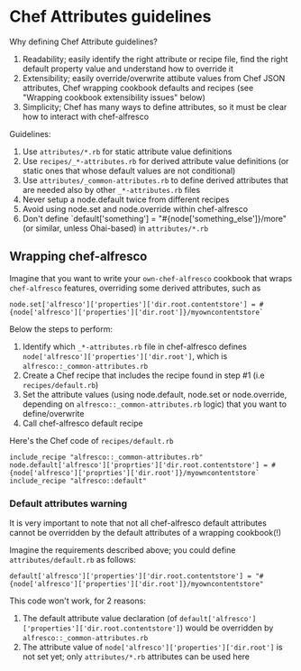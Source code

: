 # Chef Attributes guidelines

Why defining Chef Attribute guidelines?

1. Readability; easily identify the right attribute or recipe file, find the right default property value and understand how to override it
2. Extensibility; easily override/overwrite attibute values from Chef JSON attributes, Chef wrapping cookbook defaults and recipes (see "Wrapping cookbook extensibility issues" below)
3. Simplicity; Chef has many ways to define attributes, so it must be clear how to interact with chef-alfresco

Guidelines:

1. Use `attributes/*.rb` for static attribute value definitions
2. Use `recipes/_*-attributes.rb` for derived attribute value definitions (or static ones that whose default values are not conditional)
3. Use `attributes/_common-attributes.rb` to define derived attributes that are needed also by other `_*-attributes.rb` files
4. Never setup a node.default twice from different recipes
5. Avoid using node.set and node.override within chef-alfresco
6. Don't define `default['something'] = "#{node['something_else']}/more" (or similar, unless Ohai-based) in ```attributes/*.rb```

## Wrapping chef-alfresco

Imagine that you want to write your `own-chef-alfresco` cookbook that wraps `chef-alfresco` features, overriding some derived attributes, such as
```
node.set['alfresco']['properties']['dir.root.contentstore'] = #{node['alfresco']['properties']['dir.root']}/myowncontentstore`
```

Below the steps to perform:

1. Identify which `_*-attributes.rb` file in chef-alfresco defines `node['alfresco']['properties']['dir.root']`, which is `alfresco::_common-attributes.rb`
2. Create a Chef recipe that includes the recipe found in step #1 (i.e `recipes/default.rb`)
3. Set the attribute values (using node.default, node.set or node.override, depending on `alfresco::_common-attributes.rb` logic) that you want to define/overwrite
4. Call chef-alfresco default recipe

Here's the Chef code of `recipes/default.rb`
```
include_recipe "alfresco::_common-attributes.rb"
node.default['alfresco']['proprties']['dir.root.contentstore'] = #{node['alfresco']['proprties']['dir.root']}/myowncontentstore`
include_recipe "alfresco::default"
```

### Default attributes warning

It is very important to note that not all chef-alfresco default attributes cannot be overridden by the default attributes of a wrapping cookbook(!)

Imagine the requirements described above; you could define `attributes/default.rb` as follows:
```
default['alfresco']['properties']['dir.root.contentstore'] = "#{node['alfresco']['properties']['dir.root']}/myowncontentstore"
```

This code won't work, for 2 reasons:

1. The default attribute value declaration (of `default['alfresco']['properties']['dir.root.contentstore']`) would be overridden by `alfresco::_common-attributes.rb`
2. The attribute value of `node['alfresco']['properties']['dir.root']` is not set yet; only `attributes/*.rb` attributes can be used here
